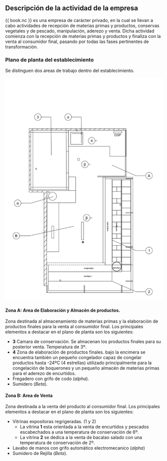## Descripción de la actividad de la empresa

{{ book.nc }} es una empresa de carácter privado, en la cual se llevan a cabo actividades de recepción de materias primas y productos, conservas vegetales y de pescado, manipulación, aderezo y venta. Dicha actividad comienza con la recepción de materias primas y productos y finaliza con la venta al consumidor final, pasando por todas las fases pertinentes de transformación.

### Plano de planta del establecimiento
Se distinguen dos areas de trabajo dentro del establecimiento.

![plano](../assets/png/plano.png)

#### Zona A: Area de Elaboración y Almacén de productos.
Zona destinada al almacenamiento de materias primas y la elaboración de productos finales para la venta al consumidor final. Los principales elementos a destacar en el plano de planta  son los siguientes:

* **3** Camara de conservación. Se almacenan los productos finales para su posterior venta. Temperatura de 3º.
* **4** Zona de elaboración de productos finales. bajo la encimera se encuentra también un pequeño congelador capaz de congelar productos hasta -24ºC (4 estrellas) utilizado principalmente para la congelación de boquerones y un pequeño almacén de materias primas para el aderezo de encurtidos.
* Fregadero con grifo de codo (*alpha*).
* Sumidero (*Beta*).   

#### Zona B: Area de Venta
Zona destinada a la venta del producto al consumidor final. Los principales elementos a destacar en el plano de planta  son los siguientes:

* Vitrinas expositoras regrigeradas. (1 y 2)
   * La vitrina **1** esta orientada a la venta de encurtidos y pescados escabechados a una temperatura de conservación de 6º.
   * La vitrina **2** se dedica a la venta de bacalao salado con una temperatura de conservación de 2º.        
* Lavabo de manos con grifo automático electromecanico (*alpha*)
* Sumidero de Rejilla (*Beta*).   
  
